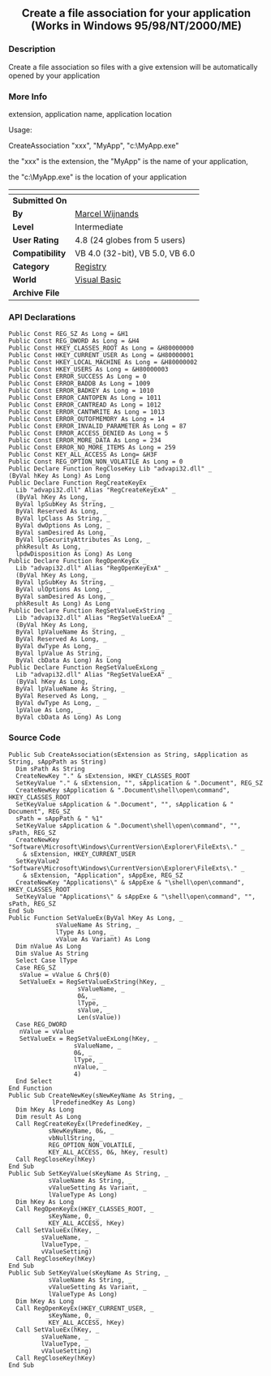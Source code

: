﻿<div align="center">

## Create a file association for your application \(Works in Windows 95/98/NT/2000/ME\)


</div>

### Description

Create a file association so files with a give extension will be automatically opened by your application
 
### More Info
 
extension, application name, application location

Usage:

CreateAssociation "xxx", "MyApp", "c:\MyApp.exe"

the "xxx" is the extension, the "MyApp" is the name of your application,

the "c:\MyApp.exe" is the location of your application


<span>             |<span>
---                |---
**Submitted On**   |
**By**             |[Marcel Wijnands](https://github.com/Planet-Source-Code/PSCIndex/blob/master/ByAuthor/marcel-wijnands.md)
**Level**          |Intermediate
**User Rating**    |4.8 (24 globes from 5 users)
**Compatibility**  |VB 4\.0 \(32\-bit\), VB 5\.0, VB 6\.0
**Category**       |[Registry](https://github.com/Planet-Source-Code/PSCIndex/blob/master/ByCategory/registry__1-36.md)
**World**          |[Visual Basic](https://github.com/Planet-Source-Code/PSCIndex/blob/master/ByWorld/visual-basic.md)
**Archive File**   |[](https://github.com/Planet-Source-Code/marcel-wijnands-create-a-file-association-for-your-application-works-in-windows-95-98-nt-2__1-12432/archive/master.zip)

### API Declarations

```
Public Const REG_SZ As Long = &H1
Public Const REG_DWORD As Long = &H4
Public Const HKEY_CLASSES_ROOT As Long = &H80000000
Public Const HKEY_CURRENT_USER As Long = &H80000001
Public Const HKEY_LOCAL_MACHINE As Long = &H80000002
Public Const HKEY_USERS As Long = &H80000003
Public Const ERROR_SUCCESS As Long = 0
Public Const ERROR_BADDB As Long = 1009
Public Const ERROR_BADKEY As Long = 1010
Public Const ERROR_CANTOPEN As Long = 1011
Public Const ERROR_CANTREAD As Long = 1012
Public Const ERROR_CANTWRITE As Long = 1013
Public Const ERROR_OUTOFMEMORY As Long = 14
Public Const ERROR_INVALID_PARAMETER As Long = 87
Public Const ERROR_ACCESS_DENIED As Long = 5
Public Const ERROR_MORE_DATA As Long = 234
Public Const ERROR_NO_MORE_ITEMS As Long = 259
Public Const KEY_ALL_ACCESS As Long= &H3F
Public Const REG_OPTION_NON_VOLATILE As Long = 0
Public Declare Function RegCloseKey Lib "advapi32.dll" _
(ByVal hKey As Long) As Long
Public Declare Function RegCreateKeyEx _
  Lib "advapi32.dll" Alias "RegCreateKeyExA" _
  (ByVal hKey As Long, _
  ByVal lpSubKey As String, _
  ByVal Reserved As Long, _
  ByVal lpClass As String, _
  ByVal dwOptions As Long, _
  ByVal samDesired As Long, _
  ByVal lpSecurityAttributes As Long, _
  phkResult As Long, _
  lpdwDisposition As Long) As Long
Public Declare Function RegOpenKeyEx _
  Lib "advapi32.dll" Alias "RegOpenKeyExA" _
  (ByVal hKey As Long, _
  ByVal lpSubKey As String, _
  ByVal ulOptions As Long, _
  ByVal samDesired As Long, _
  phkResult As Long) As Long
Public Declare Function RegSetValueExString _
  Lib "advapi32.dll" Alias "RegSetValueExA" _
  (ByVal hKey As Long, _
  ByVal lpValueName As String, _
  ByVal Reserved As Long, _
  ByVal dwType As Long, _
  ByVal lpValue As String, _
  ByVal cbData As Long) As Long
Public Declare Function RegSetValueExLong _
  Lib "advapi32.dll" Alias "RegSetValueExA" _
  (ByVal hKey As Long, _
  ByVal lpValueName As String, _
  ByVal Reserved As Long, _
  ByVal dwType As Long, _
  lpValue As Long, _
  ByVal cbData As Long) As Long
```


### Source Code

```
Public Sub CreateAssociation(sExtension as String, sApplication as String, sAppPath as String)
  Dim sPath As String
  CreateNewKey "." & sExtension, HKEY_CLASSES_ROOT
  SetKeyValue "." & sExtension, "", sApplication & ".Document", REG_SZ
  CreateNewKey sApplication & ".Document\shell\open\command", HKEY_CLASSES_ROOT
  SetKeyValue sApplication & ".Document", "", sApplication & " Document", REG_SZ
  sPath = sAppPath & " %1"
  SetKeyValue sApplication & ".Document\shell\open\command", "", sPath, REG_SZ
  CreateNewKey "Software\Microsoft\Windows\CurrentVersion\Explorer\FileExts\." _
    & sExtension, HKEY_CURRENT_USER
  SetKeyValue2 "Software\Microsoft\Windows\CurrentVersion\Explorer\FileExts\." _
    & sExtension, "Application", sAppExe, REG_SZ
  CreateNewKey "Applications\" & sAppExe & "\shell\open\command", HKEY_CLASSES_ROOT
  SetKeyValue "Applications\" & sAppExe & "\shell\open\command", "", sPath, REG_SZ
End Sub
Public Function SetValueEx(ByVal hKey As Long, _
             sValueName As String, _
             lType As Long, _
             vValue As Variant) As Long
  Dim nValue As Long
  Dim sValue As String
  Select Case lType
  Case REG_SZ
   sValue = vValue & Chr$(0)
   SetValueEx = RegSetValueExString(hKey, _
                   sValueName, _
                   0&, _
                   lType, _
                   sValue, _
                   Len(sValue))
  Case REG_DWORD
   nValue = vValue
   SetValueEx = RegSetValueExLong(hKey, _
                  sValueName, _
                  0&, _
                  lType, _
                  nValue, _
                  4)
  End Select
End Function
Public Sub CreateNewKey(sNewKeyName As String, _
            lPredefinedKey As Long)
  Dim hKey As Long
  Dim result As Long
  Call RegCreateKeyEx(lPredefinedKey, _
           sNewKeyName, 0&, _
           vbNullString, _
           REG_OPTION_NON_VOLATILE, _
           KEY_ALL_ACCESS, 0&, hKey, result)
  Call RegCloseKey(hKey)
End Sub
Public Sub SetKeyValue(sKeyName As String, _
           sValueName As String, _
           vValueSetting As Variant, _
           lValueType As Long)
  Dim hKey As Long
  Call RegOpenKeyEx(HKEY_CLASSES_ROOT, _
           sKeyName, 0, _
           KEY_ALL_ACCESS, hKey)
  Call SetValueEx(hKey, _
         sValueName, _
         lValueType, _
         vValueSetting)
  Call RegCloseKey(hKey)
End Sub
Public Sub SetKeyValue(sKeyName As String, _
           sValueName As String, _
           vValueSetting As Variant, _
           lValueType As Long)
  Dim hKey As Long
  Call RegOpenKeyEx(HKEY_CURRENT_USER, _
           sKeyName, 0, _
           KEY_ALL_ACCESS, hKey)
  Call SetValueEx(hKey, _
         sValueName, _
         lValueType, _
         vValueSetting)
  Call RegCloseKey(hKey)
End Sub
```

